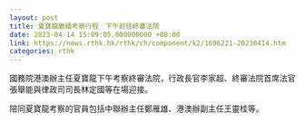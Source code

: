 ```yaml
---
layout: post
title: 夏寶龍繼續考察行程　下午前往終審法院
date: 2023-04-14 15:09:05.000000000 +08:00
link: https://news.rthk.hk/rthk/ch/component/k2/1696221-20230414.htm
categories: rthk
---
```


國務院港澳辦主任夏寶龍下午考察終審法院，行政長官李家超、終審法院首席法官張舉能與律政司司長林定國等在場迎接。

陪同夏寶龍考察的官員包括中聯辦主任鄭雁雄、港澳辦副主任王靈桂等。
